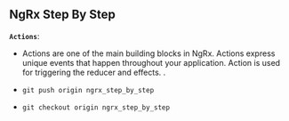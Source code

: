 ## NgRx Step By Step

**`Actions`**:
   - Actions are one of the main building blocks in NgRx. Actions express unique events that  happen  throughout your application. Action is used for triggering the reducer and effects.
   .

- `git push origin ngrx_step_by_step`
- `git checkout origin ngrx_step_by_step`